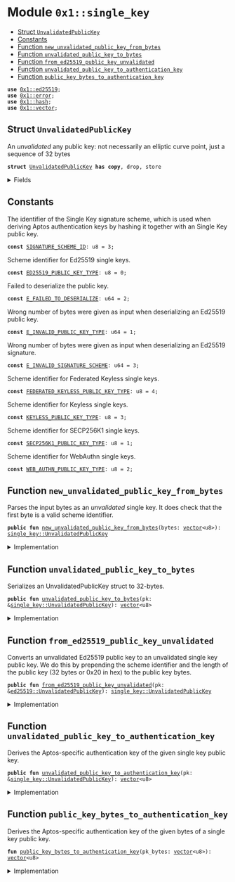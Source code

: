 
<a id="0x1_single_key"></a>

# Module `0x1::single_key`



-  [Struct `UnvalidatedPublicKey`](#0x1_single_key_UnvalidatedPublicKey)
-  [Constants](#@Constants_0)
-  [Function `new_unvalidated_public_key_from_bytes`](#0x1_single_key_new_unvalidated_public_key_from_bytes)
-  [Function `unvalidated_public_key_to_bytes`](#0x1_single_key_unvalidated_public_key_to_bytes)
-  [Function `from_ed25519_public_key_unvalidated`](#0x1_single_key_from_ed25519_public_key_unvalidated)
-  [Function `unvalidated_public_key_to_authentication_key`](#0x1_single_key_unvalidated_public_key_to_authentication_key)
-  [Function `public_key_bytes_to_authentication_key`](#0x1_single_key_public_key_bytes_to_authentication_key)


<pre><code><b>use</b> <a href="ed25519.md#0x1_ed25519">0x1::ed25519</a>;
<b>use</b> <a href="../../move-stdlib/doc/error.md#0x1_error">0x1::error</a>;
<b>use</b> <a href="../../move-stdlib/doc/hash.md#0x1_hash">0x1::hash</a>;
<b>use</b> <a href="../../move-stdlib/doc/vector.md#0x1_vector">0x1::vector</a>;
</code></pre>



<a id="0x1_single_key_UnvalidatedPublicKey"></a>

## Struct `UnvalidatedPublicKey`

An *unvalidated* any public key: not necessarily an elliptic curve point, just a sequence of 32 bytes


<pre><code><b>struct</b> <a href="single_key.md#0x1_single_key_UnvalidatedPublicKey">UnvalidatedPublicKey</a> <b>has</b> <b>copy</b>, drop, store
</code></pre>



<details>
<summary>Fields</summary>


<dl>
<dt>
<code>bytes: <a href="../../move-stdlib/doc/vector.md#0x1_vector">vector</a>&lt;u8&gt;</code>
</dt>
<dd>

</dd>
</dl>


</details>

<a id="@Constants_0"></a>

## Constants


<a id="0x1_single_key_SIGNATURE_SCHEME_ID"></a>

The identifier of the Single Key signature scheme, which is used when deriving Aptos authentication keys by hashing
it together with an Single Key public key.


<pre><code><b>const</b> <a href="single_key.md#0x1_single_key_SIGNATURE_SCHEME_ID">SIGNATURE_SCHEME_ID</a>: u8 = 3;
</code></pre>



<a id="0x1_single_key_ED25519_PUBLIC_KEY_TYPE"></a>

Scheme identifier for Ed25519 single keys.


<pre><code><b>const</b> <a href="single_key.md#0x1_single_key_ED25519_PUBLIC_KEY_TYPE">ED25519_PUBLIC_KEY_TYPE</a>: u8 = 0;
</code></pre>



<a id="0x1_single_key_E_FAILED_TO_DESERIALIZE"></a>

Failed to deserialize the public key.


<pre><code><b>const</b> <a href="single_key.md#0x1_single_key_E_FAILED_TO_DESERIALIZE">E_FAILED_TO_DESERIALIZE</a>: u64 = 2;
</code></pre>



<a id="0x1_single_key_E_INVALID_PUBLIC_KEY_TYPE"></a>

Wrong number of bytes were given as input when deserializing an Ed25519 public key.


<pre><code><b>const</b> <a href="single_key.md#0x1_single_key_E_INVALID_PUBLIC_KEY_TYPE">E_INVALID_PUBLIC_KEY_TYPE</a>: u64 = 1;
</code></pre>



<a id="0x1_single_key_E_INVALID_SIGNATURE_SCHEME"></a>

Wrong number of bytes were given as input when deserializing an Ed25519 signature.


<pre><code><b>const</b> <a href="single_key.md#0x1_single_key_E_INVALID_SIGNATURE_SCHEME">E_INVALID_SIGNATURE_SCHEME</a>: u64 = 3;
</code></pre>



<a id="0x1_single_key_FEDERATED_KEYLESS_PUBLIC_KEY_TYPE"></a>

Scheme identifier for Federated Keyless single keys.


<pre><code><b>const</b> <a href="single_key.md#0x1_single_key_FEDERATED_KEYLESS_PUBLIC_KEY_TYPE">FEDERATED_KEYLESS_PUBLIC_KEY_TYPE</a>: u8 = 4;
</code></pre>



<a id="0x1_single_key_KEYLESS_PUBLIC_KEY_TYPE"></a>

Scheme identifier for Keyless single keys.


<pre><code><b>const</b> <a href="single_key.md#0x1_single_key_KEYLESS_PUBLIC_KEY_TYPE">KEYLESS_PUBLIC_KEY_TYPE</a>: u8 = 3;
</code></pre>



<a id="0x1_single_key_SECP256K1_PUBLIC_KEY_TYPE"></a>

Scheme identifier for SECP256K1 single keys.


<pre><code><b>const</b> <a href="single_key.md#0x1_single_key_SECP256K1_PUBLIC_KEY_TYPE">SECP256K1_PUBLIC_KEY_TYPE</a>: u8 = 1;
</code></pre>



<a id="0x1_single_key_WEB_AUTHN_PUBLIC_KEY_TYPE"></a>

Scheme identifier for WebAuthn single keys.


<pre><code><b>const</b> <a href="single_key.md#0x1_single_key_WEB_AUTHN_PUBLIC_KEY_TYPE">WEB_AUTHN_PUBLIC_KEY_TYPE</a>: u8 = 2;
</code></pre>



<a id="0x1_single_key_new_unvalidated_public_key_from_bytes"></a>

## Function `new_unvalidated_public_key_from_bytes`

Parses the input bytes as an *unvalidated* single key.  It does check that the first byte is a valid scheme identifier.


<pre><code><b>public</b> <b>fun</b> <a href="single_key.md#0x1_single_key_new_unvalidated_public_key_from_bytes">new_unvalidated_public_key_from_bytes</a>(bytes: <a href="../../move-stdlib/doc/vector.md#0x1_vector">vector</a>&lt;u8&gt;): <a href="single_key.md#0x1_single_key_UnvalidatedPublicKey">single_key::UnvalidatedPublicKey</a>
</code></pre>



<details>
<summary>Implementation</summary>


<pre><code><b>public</b> <b>fun</b> <a href="single_key.md#0x1_single_key_new_unvalidated_public_key_from_bytes">new_unvalidated_public_key_from_bytes</a>(bytes: <a href="../../move-stdlib/doc/vector.md#0x1_vector">vector</a>&lt;u8&gt;): <a href="single_key.md#0x1_single_key_UnvalidatedPublicKey">UnvalidatedPublicKey</a> {
    <b>let</b> first_byte = bytes[0];
    <b>assert</b>!(first_byte &lt;= 4, std::error::invalid_argument(<a href="single_key.md#0x1_single_key_E_INVALID_PUBLIC_KEY_TYPE">E_INVALID_PUBLIC_KEY_TYPE</a>));
    <a href="single_key.md#0x1_single_key_UnvalidatedPublicKey">UnvalidatedPublicKey</a> { bytes }
}
</code></pre>



</details>

<a id="0x1_single_key_unvalidated_public_key_to_bytes"></a>

## Function `unvalidated_public_key_to_bytes`

Serializes an UnvalidatedPublicKey struct to 32-bytes.


<pre><code><b>public</b> <b>fun</b> <a href="single_key.md#0x1_single_key_unvalidated_public_key_to_bytes">unvalidated_public_key_to_bytes</a>(pk: &<a href="single_key.md#0x1_single_key_UnvalidatedPublicKey">single_key::UnvalidatedPublicKey</a>): <a href="../../move-stdlib/doc/vector.md#0x1_vector">vector</a>&lt;u8&gt;
</code></pre>



<details>
<summary>Implementation</summary>


<pre><code><b>public</b> <b>fun</b> <a href="single_key.md#0x1_single_key_unvalidated_public_key_to_bytes">unvalidated_public_key_to_bytes</a>(pk: &<a href="single_key.md#0x1_single_key_UnvalidatedPublicKey">UnvalidatedPublicKey</a>): <a href="../../move-stdlib/doc/vector.md#0x1_vector">vector</a>&lt;u8&gt; {
    pk.bytes
}
</code></pre>



</details>

<a id="0x1_single_key_from_ed25519_public_key_unvalidated"></a>

## Function `from_ed25519_public_key_unvalidated`

Converts an unvalidated Ed25519 public key to an unvalidated single key public key.
We do this by prepending the scheme identifier and the length of the public key (32 bytes or 0x20 in hex) to
the public key bytes.


<pre><code><b>public</b> <b>fun</b> <a href="single_key.md#0x1_single_key_from_ed25519_public_key_unvalidated">from_ed25519_public_key_unvalidated</a>(pk: &<a href="ed25519.md#0x1_ed25519_UnvalidatedPublicKey">ed25519::UnvalidatedPublicKey</a>): <a href="single_key.md#0x1_single_key_UnvalidatedPublicKey">single_key::UnvalidatedPublicKey</a>
</code></pre>



<details>
<summary>Implementation</summary>


<pre><code><b>public</b> <b>fun</b> <a href="single_key.md#0x1_single_key_from_ed25519_public_key_unvalidated">from_ed25519_public_key_unvalidated</a>(pk: &<a href="ed25519.md#0x1_ed25519_UnvalidatedPublicKey">ed25519::UnvalidatedPublicKey</a>): <a href="single_key.md#0x1_single_key_UnvalidatedPublicKey">UnvalidatedPublicKey</a> {
    <b>let</b> pk_bytes = <a href="../../move-stdlib/doc/vector.md#0x1_vector">vector</a>[];
    pk_bytes.push_back(<a href="single_key.md#0x1_single_key_ED25519_PUBLIC_KEY_TYPE">ED25519_PUBLIC_KEY_TYPE</a>);
    pk_bytes.push_back(0x20);
    std::vector::append(&<b>mut</b> pk_bytes, <a href="ed25519.md#0x1_ed25519_unvalidated_public_key_to_bytes">ed25519::unvalidated_public_key_to_bytes</a>(pk));
    <a href="single_key.md#0x1_single_key_UnvalidatedPublicKey">UnvalidatedPublicKey</a> {
        bytes: pk_bytes
    }
}
</code></pre>



</details>

<a id="0x1_single_key_unvalidated_public_key_to_authentication_key"></a>

## Function `unvalidated_public_key_to_authentication_key`

Derives the Aptos-specific authentication key of the given single key public key.


<pre><code><b>public</b> <b>fun</b> <a href="single_key.md#0x1_single_key_unvalidated_public_key_to_authentication_key">unvalidated_public_key_to_authentication_key</a>(pk: &<a href="single_key.md#0x1_single_key_UnvalidatedPublicKey">single_key::UnvalidatedPublicKey</a>): <a href="../../move-stdlib/doc/vector.md#0x1_vector">vector</a>&lt;u8&gt;
</code></pre>



<details>
<summary>Implementation</summary>


<pre><code><b>public</b> <b>fun</b> <a href="single_key.md#0x1_single_key_unvalidated_public_key_to_authentication_key">unvalidated_public_key_to_authentication_key</a>(pk: &<a href="single_key.md#0x1_single_key_UnvalidatedPublicKey">UnvalidatedPublicKey</a>): <a href="../../move-stdlib/doc/vector.md#0x1_vector">vector</a>&lt;u8&gt; {
    <a href="single_key.md#0x1_single_key_public_key_bytes_to_authentication_key">public_key_bytes_to_authentication_key</a>(pk.bytes)
}
</code></pre>



</details>

<a id="0x1_single_key_public_key_bytes_to_authentication_key"></a>

## Function `public_key_bytes_to_authentication_key`

Derives the Aptos-specific authentication key of the given bytes of a single key public key.


<pre><code><b>fun</b> <a href="single_key.md#0x1_single_key_public_key_bytes_to_authentication_key">public_key_bytes_to_authentication_key</a>(pk_bytes: <a href="../../move-stdlib/doc/vector.md#0x1_vector">vector</a>&lt;u8&gt;): <a href="../../move-stdlib/doc/vector.md#0x1_vector">vector</a>&lt;u8&gt;
</code></pre>



<details>
<summary>Implementation</summary>


<pre><code><b>fun</b> <a href="single_key.md#0x1_single_key_public_key_bytes_to_authentication_key">public_key_bytes_to_authentication_key</a>(pk_bytes: <a href="../../move-stdlib/doc/vector.md#0x1_vector">vector</a>&lt;u8&gt;): <a href="../../move-stdlib/doc/vector.md#0x1_vector">vector</a>&lt;u8&gt; {
    pk_bytes.push_back(<a href="single_key.md#0x1_single_key_SIGNATURE_SCHEME_ID">SIGNATURE_SCHEME_ID</a>);
    <a href="../../move-stdlib/doc/hash.md#0x1_hash_sha3_256">hash::sha3_256</a>(pk_bytes)
}
</code></pre>



</details>


[move-book]: https://aptos.dev/move/book/SUMMARY
